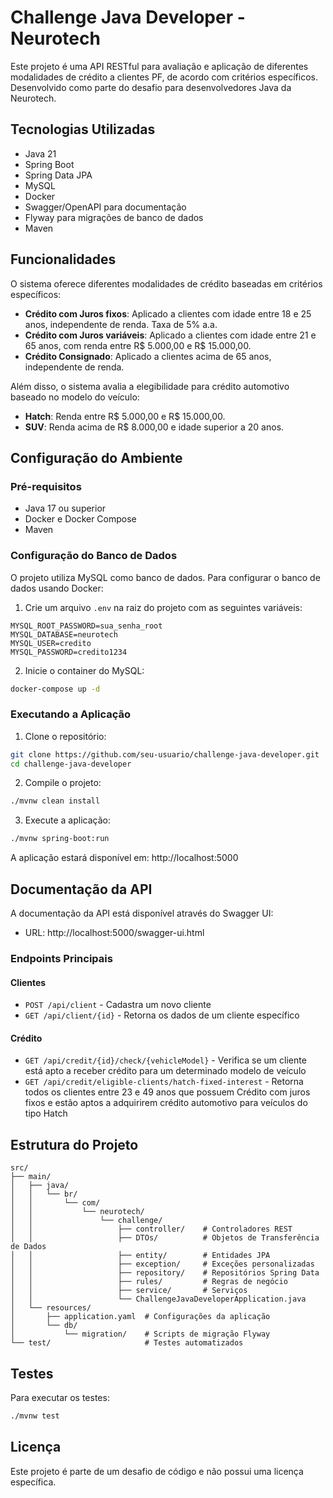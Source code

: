 # Challenge Java Developer - Neurotech

Este projeto é uma API RESTful para avaliação e aplicação de diferentes modalidades de crédito a clientes PF, de acordo com critérios específicos. Desenvolvido como parte do desafio para desenvolvedores Java da Neurotech.

## Tecnologias Utilizadas

- Java 21
- Spring Boot
- Spring Data JPA
- MySQL
- Docker
- Swagger/OpenAPI para documentação
- Flyway para migrações de banco de dados
- Maven

## Funcionalidades

O sistema oferece diferentes modalidades de crédito baseadas em critérios específicos:

- **Crédito com Juros fixos**: Aplicado a clientes com idade entre 18 e 25 anos, independente de renda. Taxa de 5% a.a.
- **Crédito com Juros variáveis**: Aplicado a clientes com idade entre 21 e 65 anos, com renda entre R$ 5.000,00 e R$ 15.000,00.
- **Crédito Consignado**: Aplicado a clientes acima de 65 anos, independente de renda.

Além disso, o sistema avalia a elegibilidade para crédito automotivo baseado no modelo do veículo:
- **Hatch**: Renda entre R$ 5.000,00 e R$ 15.000,00.
- **SUV**: Renda acima de R$ 8.000,00 e idade superior a 20 anos.

## Configuração do Ambiente

### Pré-requisitos

- Java 17 ou superior
- Docker e Docker Compose
- Maven

### Configuração do Banco de Dados

O projeto utiliza MySQL como banco de dados. Para configurar o banco de dados usando Docker:

1. Crie um arquivo `.env` na raiz do projeto com as seguintes variáveis:
```
MYSQL_ROOT_PASSWORD=sua_senha_root
MYSQL_DATABASE=neurotech
MYSQL_USER=credito
MYSQL_PASSWORD=credito1234
```

2. Inicie o container do MySQL:
```bash
docker-compose up -d
```

### Executando a Aplicação

1. Clone o repositório:
```bash
git clone https://github.com/seu-usuario/challenge-java-developer.git
cd challenge-java-developer
```

2. Compile o projeto:
```bash
./mvnw clean install
```

3. Execute a aplicação:
```bash
./mvnw spring-boot:run
```

A aplicação estará disponível em: http://localhost:5000

## Documentação da API

A documentação da API está disponível através do Swagger UI:
- URL: http://localhost:5000/swagger-ui.html

### Endpoints Principais

#### Clientes
- `POST /api/client` - Cadastra um novo cliente
- `GET /api/client/{id}` - Retorna os dados de um cliente específico

#### Crédito
- `GET /api/credit/{id}/check/{vehicleModel}` - Verifica se um cliente está apto a receber crédito para um determinado modelo de veículo
- `GET /api/credit/eligible-clients/hatch-fixed-interest` - Retorna todos os clientes entre 23 e 49 anos que possuem Crédito com juros fixos e estão aptos a adquirirem crédito automotivo para veículos do tipo Hatch

## Estrutura do Projeto

```
src/
├── main/
│   ├── java/
│   │   └── br/
│   │       └── com/
│   │           └── neurotech/
│   │               └── challenge/
│   │                   ├── controller/    # Controladores REST
│   │                   ├── DTOs/          # Objetos de Transferência de Dados
│   │                   ├── entity/        # Entidades JPA
│   │                   ├── exception/     # Exceções personalizadas
│   │                   ├── repository/    # Repositórios Spring Data
│   │                   ├── rules/         # Regras de negócio
│   │                   ├── service/       # Serviços
│   │                   └── ChallengeJavaDeveloperApplication.java
│   └── resources/
│       ├── application.yaml  # Configurações da aplicação
│       └── db/
│           └── migration/    # Scripts de migração Flyway
└── test/                     # Testes automatizados
```

## Testes

Para executar os testes:

```bash
./mvnw test
```

## Licença

Este projeto é parte de um desafio de código e não possui uma licença específica.
